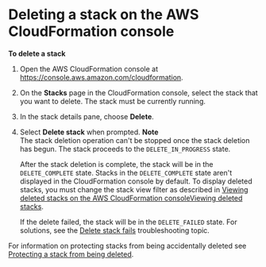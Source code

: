 # Deleting a stack on the AWS CloudFormation console<a name="cfn-console-delete-stack"></a>

**To delete a stack**

1. Open the AWS CloudFormation console at [https://console\.aws\.amazon\.com/cloudformation](https://console.aws.amazon.com/cloudformation/)\.

1. On the **Stacks** page in the CloudFormation console, select the stack that you want to delete\. The stack must be currently running\.

1. In the stack details pane, choose **Delete**\.

1. Select **Delete stack** when prompted\.
**Note**  
The stack deletion operation can't be stopped once the stack deletion has begun\. The stack proceeds to the `DELETE_IN_PROGRESS` state\.

   After the stack deletion is complete, the stack will be in the `DELETE_COMPLETE` state\. Stacks in the `DELETE_COMPLETE` state aren't displayed in the CloudFormation console by default\. To display deleted stacks, you must change the stack view filter as described in [Viewing deleted stacks on the AWS CloudFormation consoleViewing deleted stacks](cfn-console-view-deleted-stacks.md)\.

   If the delete failed, the stack will be in the `DELETE_FAILED` state\. For solutions, see the [Delete stack fails](troubleshooting.md#troubleshooting-errors-delete-stack-fails) troubleshooting topic\.

For information on protecting stacks from being accidentally deleted see [Protecting a stack from being deleted](using-cfn-protect-stacks.md)\.